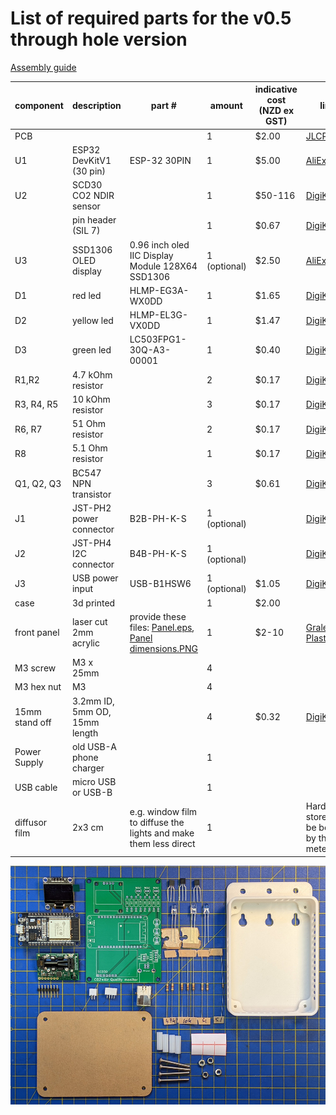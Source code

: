 # List of required parts for the v0.5 through hole version

[Assembly guide](./step-by-step.md)

| component      | description                   | part #                                                                                                            | amount       | indicative cost (NZD ex GST) | link                                                                                                      | alt link                                                                                                   |
| -------------- | ----------------------------- | ----------------------------------------------------------------------------------------------------------------- | ------------ | ---------------------------- | --------------------------------------------------------------------------------------------------------- | ---------------------------------------------------------------------------------------------------------- |
| PCB            |                               |                                                                                                                   | 1            | $2.00                        | [JLCPCB](https://cart.jlcpcb.com/quote)                                                                   | [Seeed](https://www.seeedstudio.com/fusion_pcb.html)                                                       |
| U1             | ESP32 DevKitV1 (30 pin)       | ESP-32 30PIN                                                                                                      | 1            | $5.00                        | [AliExpress](https://www.aliexpress.com/item/32864722159.html)                                            |                                                                                                            |
| U2             | SCD30 CO2 NDIR sensor         |                                                                                                                   | 1            | $50-116                      | [DigiKey](https://www.digikey.co.nz/en/products/detail/sensirion-ag/SCD30/8445334)                        | [AliExpress](https://www.aliexpress.com/item/1005002467019989.html)                                        |
|                | pin header (SIL 7)            |                                                                                                                   | 1            | $0.67                        | [DigiKey](https://www.digikey.co.nz/en/products/detail/harwin-inc/M20-9770846/3727783)                    | [Element14](https://nz.element14.com/harwin/m20-9770846/conn-header-8pos-1row-2-54mm/dp/3756340)           |
| U3             | SSD1306 OLED display          | 0.96 inch oled IIC Display Module 128X64 SSD1306                                                                  | 1 (optional) | $2.50                        | [AliExpress](https://www.aliexpress.com/item/32896971385.html)                                            |                                                                                                            |
| D1             | red led                       | HLMP-EG3A-WX0DD                                                                                                   | 1            | $1.65                        | [DigiKey](https://www.digikey.co.nz/en/products/detail/broadcom-limited/HLMP-EG3A-WX0DD/3909242)          | [Element14](https://nz.element14.com/cree/lc503fpg1-30q-a3-00001/led-5mm-green/dp/1648988)                 |
| D2             | yellow led                    | HLMP-EL3G-VX0DD                                                                                                   | 1            | $1.47                        | [DigiKey](https://www.digikey.co.nz/en/products/detail/broadcom-limited/HLMP-EL3G-VX0DD/10511912)         | [Element14](https://nz.element14.com/broadcom-limited/hlmp-el3g-vx0dd/led-amber-9-3cd-590nm-th/dp/2900814) |
| D3             | green led                     | LC503FPG1-30Q-A3-00001                                                                                            | 1            | $0.40                        | [DigiKey](https://www.digikey.co.nz/en/products/detail/creeled-inc/C503B-GCN-CY0C0791/1922940)            | [Element14](https://nz.element14.com/cree/lc503fpg1-30q-a3-00001/led-5mm-green/dp/1648988)                 |
| R1,R2          | 4.7 kOhm resistor             |                                                                                                                   | 2            | $0.17                        | [DigiKey](https://www.digikey.co.nz/en/products/detail/stackpole-electronics-inc/CF14JT4K70/1741428)      |                                                                                                            |
| R3, R4, R5     | 10 kOhm resistor              |                                                                                                                   | 3            | $0.17                        | [DigiKey](https://www.digikey.co.nz/en/products/detail/stackpole-electronics-inc/CF14JT10K0/1741265)      |                                                                                                            |
| R6, R7         | 51 Ohm resistor               |                                                                                                                   | 2            | $0.17                        | [DigiKey](https://www.digikey.co.nz/en/products/detail/koa-speer-electronics-inc/CF1-4CT52R510J/13537362) |                                                                                                            |
| R8             | 5.1 Ohm resistor              |                                                                                                                   | 1            | $0.17                        | [DigiKey](https://www.digikey.co.nz/en/products/detail/stackpole-electronics-inc/CFM14JT5R10/1742230)     |                                                                                                            |
| Q1, Q2, Q3     | BC547 NPN transistor          |                                                                                                                   | 3            | $0.61                        | [DigiKey](https://www.digikey.co.nz/en/products/detail/onsemi/BC547CTFR/976374)                           |                                                                                                            |
| J1             | JST-PH2 power connector       | B2B-PH-K-S                                                                                                        | 1 (optional) |                              | [DigiKey](https://www.digikey.co.nz/en/products/detail/jst-sales-america-inc/B2B-PH-K-S-LF-SN/926611)     |                                                                                                            |
| J2             | JST-PH4 I2C connector         | B4B-PH-K-S                                                                                                        | 1 (optional) |                              | [DigiKey](https://www.digikey.co.nz/en/products/detail/jst-sales-america-inc/B4B-PH-K-S-LF-SN/926613)     |                                                                                                            |
| J3             | USB power input               | USB-B1HSW6                                                                                                        | 1 (optional) | $1.05                        | [DigiKey](https://www.digikey.co.nz/en/products/detail/on-shore-technology-inc/USB-B1HSW6/2677743)        |                                                                                                            |
| case           | 3d printed                    |                                                                                                                   | 1            | $2.00                        |                                                                                                           |                                                                                                            |
| front panel    | laser cut 2mm acrylic         | provide these files: [Panel.eps](../../case/Panel.eps), [Panel dimensions.PNG](../../case/Panel%20dimensions.PNG) | 1            | $2-10                        | [Graley Plastics](https://www.graleyplastics.co.nz)                                                       | [Atomik](https://atomik-routercut.business.site/)                                                          |
| M3 screw       | M3 x 25mm                     |                                                                                                                   | 4            |                              |                                                                                                           |                                                                                                            |
| M3 hex nut     | M3                            |                                                                                                                   | 4            |                              |                                                                                                           |                                                                                                            |
| 15mm stand off | 3.2mm ID, 5mm OD, 15mm length |                                                                                                                   | 4            | $0.32                        | [DigiKey](https://www.digikey.co.nz/en/products/detail/essentra-components/13ME024/11638316)              | [Element14](https://nz.element14.com/duratool/d01479/pcb-round-spacer-nylon66-natural/dp/1733409)          |
| Power Supply   | old USB-A phone charger       |                                                                                                                   | 1            |                              |                                                                                                           |                                                                                                            |
| USB cable      | micro USB or USB-B            |                                                                                                                   | 1            |                              |                                                                                                           |                                                                                                            |
| diffusor film  | 2x3 cm                        | e.g. window film to diffuse the lights and make them less direct                                                  | 1            |                              | Hardware store (can be bought by the meter)                                                               |                                                                                                            |

![](bom.jpg)
